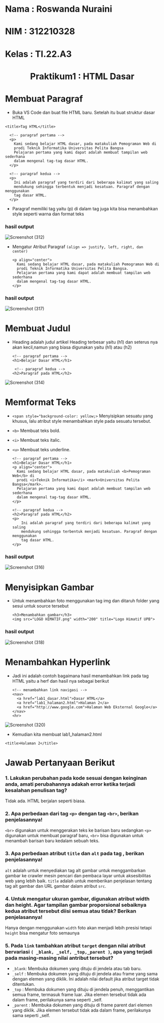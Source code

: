# Nama  : Roswanda Nuraini
# NIM  : 312210328
# Kelas  : TI.22.A3

# <p align="center">Praktikum1 : HTML Dasar</p>

# Membuat Paragraf

- Buka VS Code dan buat file HTML baru. Setelah itu buat struktur dasar HTML

```<title>Tag HTML</title> ```

      <!-- paragraf pertama -->
      <p>
        Kami sedang belajar HTML dasar, pada matakuliah Pemograman Web di
        prodi Teknik Informatika Universitas Pelita Bangsa
        Pelajaran pertama yang kami dapat adalah membuat tampilan web sederhana
        dalam mengenal tag-tag dasar HTML.
      </p>
      
      <!-- paragraf kedua -->
      <p>
        Ini adalah paragraf yang terdiri dari beberapa kalimat yang saling
        mendukung sehingga terbentuk menjadi kesatuan. Paragraf dengan menggunakan
        tag dasar HTML.
      </p>                

- Paragraf memiliki tag yaitu (p) di dalam tag juga kita bisa menambahkan style seperti warna dan format teks

### hasil output

![Screenshot (312)](https://github.com/roswanda11/lab1web/assets/115516632/ec8cf2fe-97e4-41d4-a670-bb8585e4e06f)

- Mengatur Atribut Paragraf ```(align => justify, left, right, dan center)```

      <p align="center">
        Kami sedang belajar HTML dasar, pada matakuliah Pemograman Web di
        prodi Teknik Informatika Universitas Pelita Bangsa.
        Pelajaran pertama yang kami dapat adalah membuat tampilan web sederhana
        dalam mengenal tag-tag dasar HTML.
      </p>
  
### hasil output

![Screenshot (317)](https://github.com/roswanda11/lab1web/assets/115516632/6e1d9282-7013-4dff-bd29-a69733bf6201)

# Membuat Judul

- Heading adalah judul artikel Heading terbesar yaitu (h1) dan seterus nya akan kecil,namun yang biasa digunakan yaitu (h1) atau (h2)

      <!-- paragraf pertama -->
      <h1>Belajar Dasar HTML</h1>
      
       <!-- paragraf kedua -->
      <h2>Paragraf pada HTML</h2>

![Screenshot (314)](https://github.com/roswanda11/lab1web/assets/115516632/89ade512-032f-4aa5-aec7-b60a710d129a)

# Memformat Teks

- ```<span style="background-color: yellow;>``` Menyisipkan sesuatu yang khusus, lalu atribut style menambahkan style pada sesuatu tersebut.
- ```<b>``` Membuat teks bold.
- ```<i>``` Membuat teks italic.
- ```<u>``` Membuat teks underline.

  
      <!-- paragraf pertama -->
      <h1>Belajar Dasar HTML</h1>
      <p align="center">
        Kami sedang belajar HTML dasar, pada matakuliah <b>Pemograman Web</b> di
        prodi <i>Teknik Informatika</i> <mark>Universitas Pelita Bangsa</mark>.
        Pelajaran pertama yang kami dapat adalah membuat tampilan web sederhana
        dalam mengenal tag-tag dasar HTML.
      </p>
        
      <!-- paragraf kedua -->
      <h2>Paragraf pada HTML</h2>
      <p>
          Ini adalah paragraf yang terdiri dari beberapa kalimat yang saling
          mendukung sehingga terbentuk menjadi kesatuan. Paragraf dengan menggunakan
          tag dasar HTML.
      </p>

### hasil output

![Screenshot (316)](https://github.com/roswanda11/lab1web/assets/115516632/6206efe9-6b3a-4da4-9d3f-2c604ee6161a)

# Menyisipkan Gambar

- Untuk menambahkan foto menggunakan tag img dan ditaruh folder yang sesui untuk source tersebut

      <h3>Menambahkan gambar</h3>
      <img src="LOGO HIMATIF.png" width="200" title="Logo Himatif UPB">

### hasil output

![Screenshot (318)](https://github.com/roswanda11/lab1web/assets/115516632/468ed44c-dc9c-4355-8be3-6b6441f7cde3)

# Menambahkan Hyperlink

- Jadi ini adalah contoh bagaimana hasil menambahkan link pada tag HTML yaitu a herf dan hasil nya sebagai berikut

      <!-- menambahkan link navigasi -->
      <nav>
        <a href="lab1_dasar.html">Dasar HTML</a>
        <a href="lab1_halaman2.html">Halaman 2</a>
        <a href="http://www.google.com">Halaman Web Eksternal Google</a>
      </nav>
      <hr>

![Screenshot (320)](https://github.com/roswanda11/lab1web/assets/115516632/34dfe877-5dcb-42d4-929d-964de5c0d72d)

- Kemudian kita membuat lab1_halaman2.html

```<title>Halaman 2</title>```

# Jawab Pertanyaan Berikut

### 1. Lakukan perubahan pada kode sesuai dengan keinginan anda, amati perubahannya adakah error ketika terjadi kesalahan penulisan tag?
Tidak ada. HTML berjalan seperti biasa.

### 2. Apa perbedaan dari tag ```<p>``` dengan tag ```<br>```, berikan penjelasannya!
```<br>``` digunakan untuk menggerakan teks ke barisan baru sedangkan ```<p>``` digunakan untuk membuat paragraf baru, ```<br>``` bisa digunakan untuk menambah barisan baru kedalam sebuah teks. 

### 3. Apa perbedaan atribut ```title``` dan ```alt``` pada tag <img>, berikan penjelasannya!
```alt``` adalah untuk menyediakan tag alt gambar untuk menggambarkan gambar ke crawler mesin pencari dan pembaca layar untuk aksesibilitas web yang lebih baik. ```title``` adalah untuk memberikan penjelasan tentang tag alt gambar dan URL gambar dalam atribut ```src```. 

### 4. Untuk mengatur ukuran gambar, digunakan atribut width dan height. Agar tampilan gambar proporsional sebaiknya kedua atribut tersebut diisi semua atau tidak? Berikan penjelasannya!
Hanya dengan menggunakan ```width``` foto akan menjadi lebih presisi tetapi ```height``` bisa mengatur foto semaunya 

### 5. Pada ```link``` tambahkan atribut ```target``` dengan nilai atribut bervariasi ```( _blank, _self, _top,_parent )```, apa yang terjadi pada masing-masing nilai antribut tersebut?
- ```_blank```: Membuka dokumen yang dituju di jendela atau tab baru.
- ```_self``` : Membuka dokumen yang dituju di jendela atau frame yang sama dengan elemen yang diklik. Ini adalah nilai default jika atribut target tidak ditentukan.
- ```_top``` : Membuka dokumen yang dituju di jendela penuh, menggantikan semua frame, termasuk frame luar. Jika elemen tersebut tidak ada dalam frame, perilakunya sama seperti _self.
- ```_parent``` : Membuka dokumen yang dituju di frame parent dari elemen yang diklik. Jika elemen tersebut tidak ada dalam frame, perilakunya sama seperti _self.
